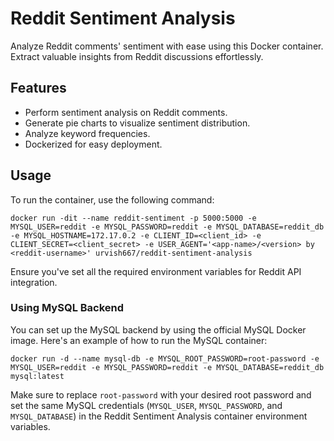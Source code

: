 # Reddit Sentiment Analysis

Analyze Reddit comments' sentiment with ease using this Docker container. Extract valuable insights from Reddit discussions effortlessly.

## Features

- Perform sentiment analysis on Reddit comments.
- Generate pie charts to visualize sentiment distribution.
- Analyze keyword frequencies.
- Dockerized for easy deployment.

## Usage

To run the container, use the following command:

```shell
docker run -dit --name reddit-sentiment -p 5000:5000 -e MYSQL_USER=reddit -e MYSQL_PASSWORD=reddit -e MYSQL_DATABASE=reddit_db -e MYSQL_HOSTNAME=172.17.0.2 -e CLIENT_ID=<client_id> -e CLIENT_SECRET=<client_secret> -e USER_AGENT='<app-name>/<version> by <reddit-username>' urvish667/reddit-sentiment-analysis
```

Ensure you've set all the required environment variables for Reddit API integration.

### Using MySQL Backend

You can set up the MySQL backend by using the official MySQL Docker image. Here's an example of how to run the MySQL container:

```shell
docker run -d --name mysql-db -e MYSQL_ROOT_PASSWORD=root-password -e MYSQL_USER=reddit -e MYSQL_PASSWORD=reddit -e MYSQL_DATABASE=reddit_db mysql:latest
```

Make sure to replace `root-password` with your desired root password and set the same MySQL credentials (`MYSQL_USER`, `MYSQL_PASSWORD`, and `MYSQL_DATABASE`) in the Reddit Sentiment Analysis container environment variables.
